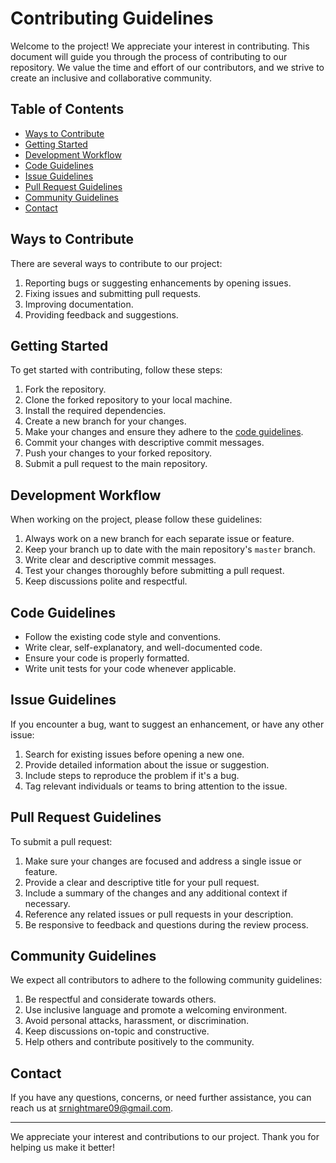# Contributing Guidelines

Welcome to the project! We appreciate your interest in contributing. This document will guide you through the process of contributing to our repository. We value the time and effort of our contributors, and we strive to create an inclusive and collaborative community.

## Table of Contents

- [Ways to Contribute](#ways-to-contribute)
- [Getting Started](#getting-started)
- [Development Workflow](#development-workflow)
- [Code Guidelines](#code-guidelines)
- [Issue Guidelines](#issue-guidelines)
- [Pull Request Guidelines](#pull-request-guidelines)
- [Community Guidelines](#community-guidelines)
- [Contact](#contact)

## Ways to Contribute

There are several ways to contribute to our project:

1. Reporting bugs or suggesting enhancements by opening issues.
2. Fixing issues and submitting pull requests.
3. Improving documentation.
4. Providing feedback and suggestions.

## Getting Started

To get started with contributing, follow these steps:

1. Fork the repository.
2. Clone the forked repository to your local machine.
3. Install the required dependencies.
4. Create a new branch for your changes.
5. Make your changes and ensure they adhere to the [code guidelines](#code-guidelines).
6. Commit your changes with descriptive commit messages.
7. Push your changes to your forked repository.
8. Submit a pull request to the main repository.

## Development Workflow

When working on the project, please follow these guidelines:

1. Always work on a new branch for each separate issue or feature.
2. Keep your branch up to date with the main repository's `master` branch.
3. Write clear and descriptive commit messages.
4. Test your changes thoroughly before submitting a pull request.
5. Keep discussions polite and respectful.

## Code Guidelines

- Follow the existing code style and conventions.
- Write clear, self-explanatory, and well-documented code.
- Ensure your code is properly formatted.
- Write unit tests for your code whenever applicable.

## Issue Guidelines

If you encounter a bug, want to suggest an enhancement, or have any other issue:

1. Search for existing issues before opening a new one.
2. Provide detailed information about the issue or suggestion.
3. Include steps to reproduce the problem if it's a bug.
4. Tag relevant individuals or teams to bring attention to the issue.

## Pull Request Guidelines

To submit a pull request:

1. Make sure your changes are focused and address a single issue or feature.
2. Provide a clear and descriptive title for your pull request.
3. Include a summary of the changes and any additional context if necessary.
4. Reference any related issues or pull requests in your description.
5. Be responsive to feedback and questions during the review process.

## Community Guidelines

We expect all contributors to adhere to the following community guidelines:

1. Be respectful and considerate towards others.
2. Use inclusive language and promote a welcoming environment.
3. Avoid personal attacks, harassment, or discrimination.
4. Keep discussions on-topic and constructive.
5. Help others and contribute positively to the community.

## Contact

If you have any questions, concerns, or need further assistance, you can reach us at srnightmare09@gmail.com.

---

We appreciate your interest and contributions to our project. Thank you for helping us make it better!
